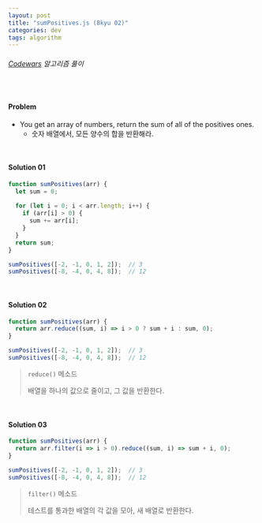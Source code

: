 ```yaml
---
layout: post
title: "sumPositives.js (8kyu 02)"
categories: dev
tags: algorithm
---
```


###### [Codewars](https://www.codewars.com) 알고리즘 풀이

<br>

#### Problem

- You get an array of numbers, return the sum of all of the positives ones.
  - 숫자 배열에서, 모든 양수의 합을 반환해라.

<br>

#### Solution 01

```js
function sumPositives(arr) {
  let sum = 0;
  
  for (let i = 0; i < arr.length; i++) {
    if (arr[i] > 0) {
      sum += arr[i];
    }
  }
  return sum;
}

sumPositives([-2, -1, 0, 1, 2]);  // 3
sumPositives([-8, -4, 0, 4, 8]);  // 12
```

<br>

#### Solution 02

```js
function sumPositives(arr) {
  return arr.reduce((sum, i) => i > 0 ? sum + i : sum, 0);
}

sumPositives([-2, -1, 0, 1, 2]);  // 3
sumPositives([-8, -4, 0, 4, 8]);  // 12
```

> `reduce()` 메소드
>
> 배열을 하나의 값으로 줄이고, 그 값을 반환한다.

<br>

#### Solution 03

```js
function sumPositives(arr) {
  return arr.filter(i => i > 0).reduce((sum, i) => sum + i, 0);
}

sumPositives([-2, -1, 0, 1, 2]);  // 3
sumPositives([-8, -4, 0, 4, 8]);  // 12
```

> `filter()` 메소드
>
> 테스트를 통과한 배열의 각 값을 모아, 새 배열로 반환한다.

<br>

<br>
